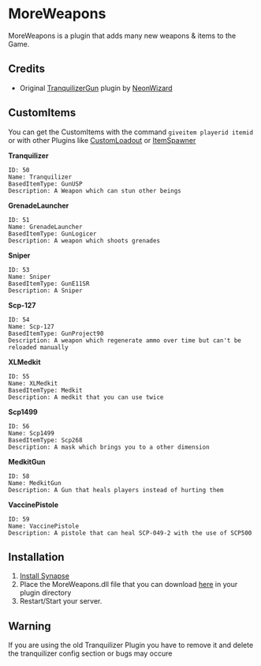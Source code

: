 # MoreWeapons
MoreWeapons is a plugin that adds many new weapons & items to the Game.

## Credits
* Original [TranquilizerGun](https://github.com/NeonWizard/SCP-TranquilizerGun) plugin by [NeonWizard](https://github.com/NeonWizard)

## CustomItems
You can get the CustomItems with the command `giveitem playerid itemid` or with other Plugins like [CustomLoadout](https://github.com/AlmightyLks/CustomLoadout) or [ItemSpawner](https://github.com/GrafDimenzio/ItemSpawner)

**Tranquilizer**
```
ID: 50
Name: Tranquilizer
BasedItemType: GunUSP
Description: A Weapon which can stun other beings
```
**GrenadeLauncher**
```
ID: 51
Name: GrenadeLauncher
BasedItemType: GunLogicer
Description: A weapon which shoots grenades
```
**Sniper**
```
ID: 53
Name: Sniper
BasedItemType: GunE11SR
Description: A Sniper
```
**Scp-127**
```
ID: 54 
Name: Scp-127
BasedItemType: GunProject90
Description: A weapon which regenerate ammo over time but can't be reloaded manually
```
**XLMedkit**
```
ID: 55
Name: XLMedkit
BasedItemType: Medkit
Description: A medkit that you can use twice
```
**Scp1499**
```
ID: 56
Name: Scp1499
BasedItemType: Scp268
Description: A mask which brings you to a other dimension
```

**MedkitGun**
```
ID: 58
Name: MedkitGun
Description: A Gun that heals players instead of hurting them
```

**VaccinePistole**
```
ID: 59
Name: VaccinePistole
Description: A pistole that can heal SCP-049-2 with the use of SCP500
```

## Installation
1. [Install Synapse](https://github.com/SynapseSL/Synapse/wiki#hosting-guides)
2. Place the MoreWeapons.dll file that you can download [here](https://github.com/SynapseSL/MoreWeapons/releases) in your plugin directory
3. Restart/Start your server.

## Warning
If you are using the old Tranquilizer Plugin you have to remove it and delete the tranquilizer config section or bugs may occure
